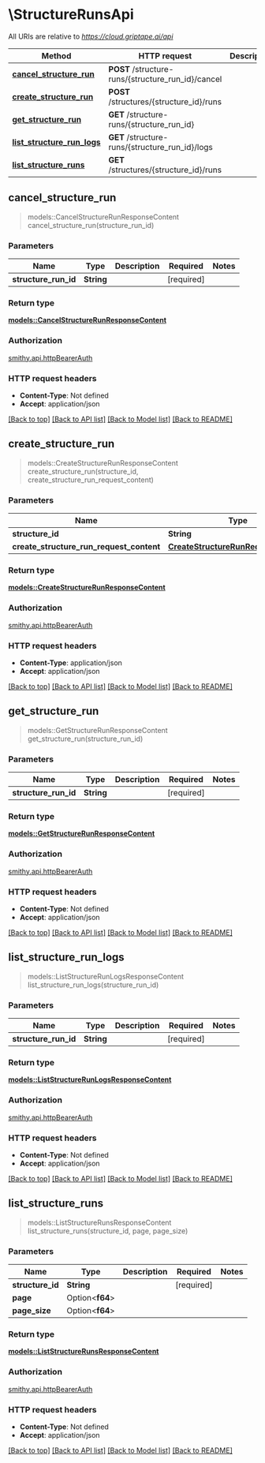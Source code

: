# \StructureRunsApi

All URIs are relative to *https://cloud.griptape.ai/api*

Method | HTTP request | Description
------------- | ------------- | -------------
[**cancel_structure_run**](StructureRunsApi.md#cancel_structure_run) | **POST** /structure-runs/{structure_run_id}/cancel | 
[**create_structure_run**](StructureRunsApi.md#create_structure_run) | **POST** /structures/{structure_id}/runs | 
[**get_structure_run**](StructureRunsApi.md#get_structure_run) | **GET** /structure-runs/{structure_run_id} | 
[**list_structure_run_logs**](StructureRunsApi.md#list_structure_run_logs) | **GET** /structure-runs/{structure_run_id}/logs | 
[**list_structure_runs**](StructureRunsApi.md#list_structure_runs) | **GET** /structures/{structure_id}/runs | 



## cancel_structure_run

> models::CancelStructureRunResponseContent cancel_structure_run(structure_run_id)


### Parameters


Name | Type | Description  | Required | Notes
------------- | ------------- | ------------- | ------------- | -------------
**structure_run_id** | **String** |  | [required] |

### Return type

[**models::CancelStructureRunResponseContent**](CancelStructureRunResponseContent.md)

### Authorization

[smithy.api.httpBearerAuth](../README.md#smithy.api.httpBearerAuth)

### HTTP request headers

- **Content-Type**: Not defined
- **Accept**: application/json

[[Back to top]](#) [[Back to API list]](../README.md#documentation-for-api-endpoints) [[Back to Model list]](../README.md#documentation-for-models) [[Back to README]](../README.md)


## create_structure_run

> models::CreateStructureRunResponseContent create_structure_run(structure_id, create_structure_run_request_content)


### Parameters


Name | Type | Description  | Required | Notes
------------- | ------------- | ------------- | ------------- | -------------
**structure_id** | **String** |  | [required] |
**create_structure_run_request_content** | [**CreateStructureRunRequestContent**](CreateStructureRunRequestContent.md) |  | [required] |

### Return type

[**models::CreateStructureRunResponseContent**](CreateStructureRunResponseContent.md)

### Authorization

[smithy.api.httpBearerAuth](../README.md#smithy.api.httpBearerAuth)

### HTTP request headers

- **Content-Type**: application/json
- **Accept**: application/json

[[Back to top]](#) [[Back to API list]](../README.md#documentation-for-api-endpoints) [[Back to Model list]](../README.md#documentation-for-models) [[Back to README]](../README.md)


## get_structure_run

> models::GetStructureRunResponseContent get_structure_run(structure_run_id)


### Parameters


Name | Type | Description  | Required | Notes
------------- | ------------- | ------------- | ------------- | -------------
**structure_run_id** | **String** |  | [required] |

### Return type

[**models::GetStructureRunResponseContent**](GetStructureRunResponseContent.md)

### Authorization

[smithy.api.httpBearerAuth](../README.md#smithy.api.httpBearerAuth)

### HTTP request headers

- **Content-Type**: Not defined
- **Accept**: application/json

[[Back to top]](#) [[Back to API list]](../README.md#documentation-for-api-endpoints) [[Back to Model list]](../README.md#documentation-for-models) [[Back to README]](../README.md)


## list_structure_run_logs

> models::ListStructureRunLogsResponseContent list_structure_run_logs(structure_run_id)


### Parameters


Name | Type | Description  | Required | Notes
------------- | ------------- | ------------- | ------------- | -------------
**structure_run_id** | **String** |  | [required] |

### Return type

[**models::ListStructureRunLogsResponseContent**](ListStructureRunLogsResponseContent.md)

### Authorization

[smithy.api.httpBearerAuth](../README.md#smithy.api.httpBearerAuth)

### HTTP request headers

- **Content-Type**: Not defined
- **Accept**: application/json

[[Back to top]](#) [[Back to API list]](../README.md#documentation-for-api-endpoints) [[Back to Model list]](../README.md#documentation-for-models) [[Back to README]](../README.md)


## list_structure_runs

> models::ListStructureRunsResponseContent list_structure_runs(structure_id, page, page_size)


### Parameters


Name | Type | Description  | Required | Notes
------------- | ------------- | ------------- | ------------- | -------------
**structure_id** | **String** |  | [required] |
**page** | Option<**f64**> |  |  |
**page_size** | Option<**f64**> |  |  |

### Return type

[**models::ListStructureRunsResponseContent**](ListStructureRunsResponseContent.md)

### Authorization

[smithy.api.httpBearerAuth](../README.md#smithy.api.httpBearerAuth)

### HTTP request headers

- **Content-Type**: Not defined
- **Accept**: application/json

[[Back to top]](#) [[Back to API list]](../README.md#documentation-for-api-endpoints) [[Back to Model list]](../README.md#documentation-for-models) [[Back to README]](../README.md)

